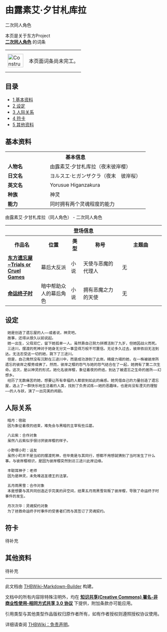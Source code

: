 # 由露素艾·夕甘札库拉

<!-- source html: G:\repos\THBWiki-Markdown-Builder\THBWikiMarkdown\Temp\main\8\8b\ns0%3A%E7%94%B1%E9%9C%B2%E7%B4%A0%E8%89%BE%C2%B7%E5%A4%95%E7%94%98%E6%9C%AD%E5%BA%93%E6%8B%89.html -->

二次同人角色

本页是关于东方Project  
 **[二次同人角色](./二次角色列表.md)** 的词条
<center>

<table>
<tbody><tr>
<td class="mbox-image"><div style="width: 52px;">
  <a href="./文件-ConstructionClock.png.md" class="image"><img alt="ConstructionClock.png" src="https://upload.thwiki.cc/thumb/f/f1/ConstructionClock.png/50px-ConstructionClock.png" decoding="async" loading="lazy" width="50" height="43" srcset="https://upload.thwiki.cc/thumb/f/f1/ConstructionClock.png/75px-ConstructionClock.png 1.5x, https://upload.thwiki.cc/thumb/f/f1/ConstructionClock.png/100px-ConstructionClock.png 2x" data-file-width="689" data-file-height="587"></a></div></td>
<td class="mbox-text" style=""><br>本页面词条尚未完工。<br><br></td>
</tr>
</tbody></table>


</center>
  
  

  

## 目录

- [1 基本资料](#基本资料)
- [2 设定](#设定)
- [3 人际关系](#人际关系)
- [4 符卡](#符卡)
- [5 其他资料](#其他资料)




## 基本资料

<table>
<tbody><tr>
<th colspan="2">基本信息</th>
</tr>
<tr>
<td style="width:120px"><b>人物名</b></td><td style="min-width:300px">由露素艾·夕甘札库拉（夜末彼岸樱）</td>
</tr><tr><td><b>日文名</b></td><td>ヨルスエ·ヒガンザクラ（夜末　彼岸桜）</td></tr><tr><td><b>英文名</b></td><td>Yorusue Higanzakura</td></tr><tr><td><b>种族</b></td><td>神灵</td></tr><tr><td><b>能力</b></td><td>同时拥有两个灵魂程度的能力</td></tr></tbody></table>

由露素艾·夕甘札库拉（同人角色） - 二次同人角色

<table>
<tbody><tr>
<th colspan="5">登场信息</th>
</tr><tr><th><b>作品名</b></th><th><b>位置</b></th><th><b>类型</b></th><th><b>称号</b></th><th><b>主题曲</b></th></tr><tr><td rowspan="1" style="width:120px"><b><a href="/index.php?title=%E4%B8%9C%E6%96%B9%E9%81%97%E5%BF%98%E5%B1%8B~Trials_or_Cruel_Games&amp;action=edit&amp;redlink=1" class="new" title="东方遗忘屋~Trials or Cruel Games（页面不存在）">东方遗忘屋~Trials or Cruel Games</a></b></td><td style="width:130px">幕后大反派</td><td class="bg-color-success-30" style="width:30px;">小说</td><td style="width:180px">天使与恶魔的代理人</td><td style="width:200px">无</td></tr>
<tr><td rowspan="1" style="width:120px"><b><a href="/index.php?title=%E5%91%BD%E8%BF%90%E7%BB%88%E5%AD%90%E6%97%B6&amp;action=edit&amp;redlink=1" class="new" title="命运终子时（页面不存在）">命运终子时</a></b></td><td style="width:130px">暗中帮助众人的幕后角色</td><td class="bg-color-success-30" style="width:30px;">小说</td><td style="width:180px">拥有恶魔之力的天使</td><td style="width:200px">无</td></tr></tbody></table>


## 设定
```
 她是创造了遗忘屋的人——或者说，神灵吧。
 故事，还得从很久以前说起。
 她一出生，父母双亡，留下她孤单一人。虽然靠自己努力拼搏活到了九岁，但她因战火而死。
 三途川，摆渡的死神对于她身无分文一事显得万般不可置信。无论多久过去，彼岸依旧无法到达。无法忍受这一切的她，跳下了三途川。
 但是，自己竟然没有沉默在三途川中，而是成功游到了此岸。精疲力竭的她，在一株被彼岸所遗忘的彼岸之樱旁成佛了。然而，彼岸之樱的怨气与她的怨气结合在了一起，她拥有了第二次生命。这次，是以神灵的形式。她化名彼岸樱，象征着夜的终结，到达了被遗忘之生命的居所——幻想乡。
 经历了无数痛苦的她，想要让所有幸福的人都尝到如此的痛感。她凭借自己的力量创造了遗忘屋，选上了一群快乐地生活着的人类，找到了负责试炼——她的恶趣味，也是尚没有湮灭的理智——的人与妖，演了一出完美的闹剧。
```

## 人际关系
```
 暗月：宿敌
 因为象征着夜的结束，难免会与黑暗的主宰有些瓜葛。
```

```
 八云紫：合作对象
 虽然八云紫似乎很讨厌彼岸樱的样子。
```

```
 小野塚小町：话友
 虽然小町并不是当初的摆渡死神，但毕竟是与其同行，想都不用想就猜到了当时发生了什么事。与彼岸樱相识，是因为彼岸樱突然到访三途川此岸边缘。
```

```
 丰聪耳神子：老师
 因为是神灵，未免难逃圣德王的法掌。
```

```
 五月雨黑雪：合作对象
 本是想要与其共同创造近乎完美的异空间，结果五月雨黑雪背叛了彼岸樱，导致了命运终子时事件的发生。
```

```
 月次次华：灵魂契约对象
 为了拯救命运终子时事件的受害者们而与其签订了灵魂契约。
```

## 符卡
  
待补充
  

## 其他资料
  
待补充
  





---

此文档由 [THBWiki-Markdown-Builder](https://github.com/Delsin-Yu/THBWiki-Markdown-Builder) 构建。

文档中的所有内容除特殊注明外，均在 [**知识共享(Creative Commons) 署名-非商业性使用-相同方式共享 3.0 协议**](https://creativecommons.org/licenses/by-sa/3.0/deed.zh-hans) 下提供，附加条款亦可能应用。

引用类型与其他类型作品版权归原作者所有，如有作者授权则遵照授权协议使用。

详细请查阅 [THBWiki：免责声明](https://thbwiki.cc/THBWiki:%E5%85%8D%E8%B4%A3%E5%A3%B0%E6%98%8E)。

